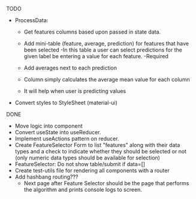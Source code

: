 TODO


- ProcessData:
    - Get features columns based upon passed in state data.

    - Add mini-table (feature, average, prediction) for features that have been selected
        -In this table a user can select predictions for the given label
            be entering a value for each feature.
        -Required

    - Add averages next to each prediction
    - Column simply calculates the average mean value for each column
    - It will help when user is predicting values


- Convert styles to StyleSheet (material-ui)

DONE

- Move logic into component 
- Convert useState into useReducer.
- Implement useActions pattern on reducer.
- Create FeatureSelector Form to list "features" along with their
    data types and a check to indicate whether they should be selected
    or not (only numeric data types should be available for selection)
- FeatureSelector: Do not show table/submit if data=[]
- Create test-utils file for rendering all components with a router
- Add hashbang routing???
    - Next page after Feature Selector should be the page that performs the
    algorithm and prints console logs to screen.
